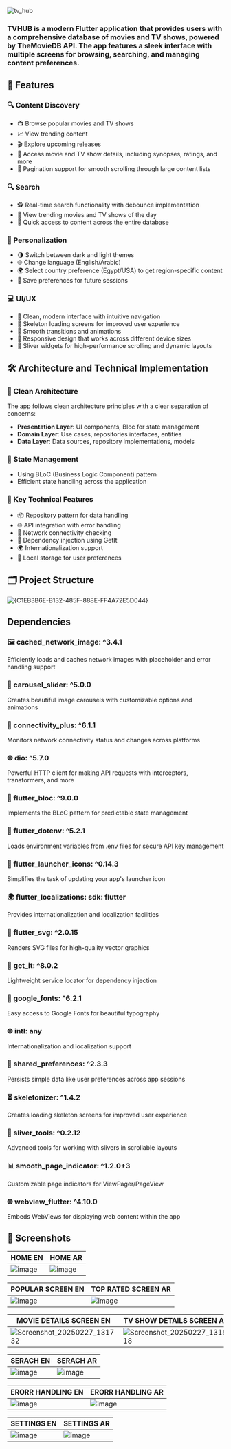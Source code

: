 ![tv_hub](https://github.com/user-attachments/assets/625617c0-4372-4183-a2c4-b7c86e5e9b05)

### TVHUB is a modern Flutter application that provides users with a comprehensive database of movies and TV shows, powered by TheMovieDB API. The app features a sleek interface with multiple screens for browsing, searching, and managing content preferences.

## 🌟 Features

### 🔍 Content Discovery
- 📺 Browse popular movies and TV shows
- 📈 View trending content
- 🎬 Explore upcoming releases
- 📝 Access movie and TV show details, including synopses, ratings, and more
- 🔄 Pagination support for smooth scrolling through large content lists

### 🔍 Search
- 🕵️ Real-time search functionality with debounce implementation
- 📅 View trending movies and TV shows of the day
- 🚀 Quick access to content across the entire database

### 🎨 Personalization
- 🌗 Switch between dark and light themes
- 🌐 Change language (English/Arabic)
- 🌍 Select country preference (Egypt/USA) to get region-specific content
- 💾 Save preferences for future sessions

### 💻 UI/UX
- 🧼 Clean, modern interface with intuitive navigation
- 🦴 Skeleton loading screens for improved user experience
- 🔄 Smooth transitions and animations
- 📱 Responsive design that works across different device sizes
- 🚀 Sliver widgets for high-performance scrolling and dynamic layouts
## 🛠️ Architecture and Technical Implementation

### 🧹 Clean Architecture
The app follows clean architecture principles with a clear separation of concerns:
- **Presentation Layer**: UI components, Bloc for state management
- **Domain Layer**: Use cases, repositories interfaces, entities
- **Data Layer**: Data sources, repository implementations, models

### 🧩 State Management
- Using BLoC (Business Logic Component) pattern
- Efficient state handling across the application

### 🔑 Key Technical Features
- 📦 Repository pattern for data handling
- 🌐 API integration with error handling
- 📡 Network connectivity checking
- 💉 Dependency injection using GetIt
- 🌍 Internationalization support
- 💾 Local storage for user preferences

## 🗂️ Project Structure
![{C1EB3B6E-B132-485F-888E-FF4A72E5D044}](https://github.com/user-attachments/assets/a6b56b39-d80f-4736-bd1b-0d71badfe75f)

## Dependencies

   ### 🖼️ cached_network_image: ^3.4.1
   Efficiently loads and caches network images with placeholder and error handling support
  
  ### 🎠 carousel_slider: ^5.0.0
   Creates beautiful image carousels with customizable options and animations
  
  ### 📶 connectivity_plus: ^6.1.1
   Monitors network connectivity status and changes across platforms
  
  ### 🌐 dio: ^5.7.0
  Powerful HTTP client for making API requests with interceptors, transformers, and more
  
  ### 🧱 flutter_bloc: ^9.0.0
   Implements the BLoC pattern for predictable state management
  
  ### 🔐 flutter_dotenv: ^5.2.1
   Loads environment variables from .env files for secure API key management
  
  ### 🚀 flutter_launcher_icons: ^0.14.3
   Simplifies the task of updating your app's launcher icon
  
  ### 🌍 flutter_localizations: sdk: flutter
   Provides internationalization and localization facilities
  
  ### 🎨 flutter_svg: ^2.0.15
   Renders SVG files for high-quality vector graphics
  
  ### 💉 get_it: ^8.0.2
   Lightweight service locator for dependency injection
  
  ### 📝 google_fonts: ^6.2.1
   Easy access to Google Fonts for beautiful typography
  
  ### 🌐 intl: any
   Internationalization and localization support
  
  ### 💾 shared_preferences: ^2.3.3
   Persists simple data like user preferences across app sessions
  
  ### ⏳ skeletonizer: ^1.4.2
   Creates loading skeleton screens for improved user experience
  
  ### 📜 sliver_tools: ^0.2.12
   Advanced tools for working with slivers in scrollable layouts
  
  ### 📊 smooth_page_indicator: ^1.2.0+3
   Customizable page indicators for ViewPager/PageView
  
  ### 🌐 webview_flutter: ^4.10.0
   Embeds WebViews for displaying web content within the app

  ## 📱 Screenshots
  
  | HOME EN | HOME AR |
  |---------|---------|
  |![image](https://github.com/user-attachments/assets/87e673dd-5216-4a62-8600-4e21507ceef2)|![image](https://github.com/user-attachments/assets/3152349f-5a7a-4610-a43f-0fc0ffdd7eb3)|
  
  | POPULAR SCREEN EN | TOP RATED SCREEN AR |
  |---------|---------|
  |![image](https://github.com/user-attachments/assets/0f982f0b-1cd2-4ba9-98d3-3090f7e237dd)|![image](https://github.com/user-attachments/assets/dc4e3b28-b2a0-4459-a3f7-b1b7b640017b)|
  
  | MOVIE DETAILS SCREEN EN | TV SHOW DETAILS SCREEN AR |
  |-----------|-----------|
  |![Screenshot_20250227_131732](https://github.com/user-attachments/assets/e1f824ac-ff5b-47c5-bbab-cbe5140c9b38)|![Screenshot_20250227_131818](https://github.com/user-attachments/assets/6a5df974-2950-4887-888c-131cf8901ff6)|
  
  | SERACH EN | SERACH AR |
  |-----------|-----------|
  |![image](https://github.com/user-attachments/assets/cf44c90d-dd0e-4991-9918-f08b2ba9a0b5)|![image](https://github.com/user-attachments/assets/1f1bce5b-5584-4fa2-b8fe-2110fe1d1dc2)|

  | ERORR HANDLING EN | ERORR HANDLING AR |
  |-----------|-----------|
  |![image](https://github.com/user-attachments/assets/6c8a28e0-f4a5-4f19-bf7c-f1717a898f15)|![image](https://github.com/user-attachments/assets/8a64ac2c-d942-43fc-989b-d1e3d86eed12)|
  
  | SETTINGS EN | SETTINGS AR |
  |-----------|-----------|
  |![image](https://github.com/user-attachments/assets/cfb08de2-0aff-4bcf-8908-7d30b2ff9cd3)|![image](https://github.com/user-attachments/assets/a6320e2e-1da2-465e-a0d8-19e638094bc6)|
  
 
  

